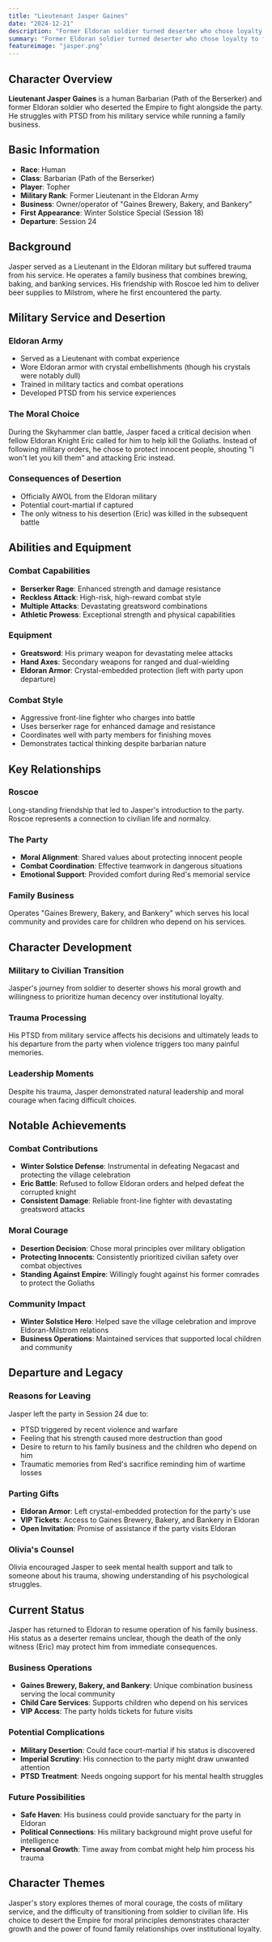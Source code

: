```yaml
---
title: "Lieutenant Jasper Gaines"
date: "2024-12-21"
description: "Former Eldoran soldier turned deserter who chose loyalty to friends over empire"
summary: "Former Eldoran soldier turned deserter who chose loyalty to friends over empire"
featureimage: "jasper.png"
---
```


## Character Overview

**Lieutenant Jasper Gaines** is a human Barbarian (Path of the Berserker) and former Eldoran soldier who deserted the Empire to fight alongside the party. He struggles with PTSD from his military service while running a family business.

## Basic Information

- **Race**: Human
- **Class**: Barbarian (Path of the Berserker)
- **Player**: Topher
- **Military Rank**: Former Lieutenant in the Eldoran Army
- **Business**: Owner/operator of "Gaines Brewery, Bakery, and Bankery"
- **First Appearance**: Winter Solstice Special (Session 18)
- **Departure**: Session 24

## Background

Jasper served as a Lieutenant in the Eldoran military but suffered trauma from his service. He operates a family business that combines brewing, baking, and banking services. His friendship with Roscoe led him to deliver beer supplies to Milstrom, where he first encountered the party.

## Military Service and Desertion

### Eldoran Army
- Served as a Lieutenant with combat experience
- Wore Eldoran armor with crystal embellishments (though his crystals were notably dull)
- Trained in military tactics and combat operations
- Developed PTSD from his service experiences

### The Moral Choice
During the Skyhammer clan battle, Jasper faced a critical decision when fellow Eldoran Knight Eric called for him to help kill the Goliaths. Instead of following military orders, he chose to protect innocent people, shouting "I won't let you kill them" and attacking Eric instead.

### Consequences of Desertion
- Officially AWOL from the Eldoran military
- Potential court-martial if captured
- The only witness to his desertion (Eric) was killed in the subsequent battle

## Abilities and Equipment

### Combat Capabilities
- **Berserker Rage**: Enhanced strength and damage resistance
- **Reckless Attack**: High-risk, high-reward combat style
- **Multiple Attacks**: Devastating greatsword combinations
- **Athletic Prowess**: Exceptional strength and physical capabilities

### Equipment
- **Greatsword**: His primary weapon for devastating melee attacks
- **Hand Axes**: Secondary weapons for ranged and dual-wielding
- **Eldoran Armor**: Crystal-embedded protection (left with party upon departure)

### Combat Style
- Aggressive front-line fighter who charges into battle
- Uses berserker rage for enhanced damage and resistance
- Coordinates well with party members for finishing moves
- Demonstrates tactical thinking despite barbarian nature

## Key Relationships

### Roscoe
Long-standing friendship that led to Jasper's introduction to the party. Roscoe represents a connection to civilian life and normalcy.

### The Party
- **Moral Alignment**: Shared values about protecting innocent people
- **Combat Coordination**: Effective teamwork in dangerous situations
- **Emotional Support**: Provided comfort during Red's memorial service

### Family Business
Operates "Gaines Brewery, Bakery, and Bankery" which serves his local community and provides care for children who depend on his services.

## Character Development

### Military to Civilian Transition
Jasper's journey from soldier to deserter shows his moral growth and willingness to prioritize human decency over institutional loyalty.

### Trauma Processing
His PTSD from military service affects his decisions and ultimately leads to his departure from the party when violence triggers too many painful memories.

### Leadership Moments
Despite his trauma, Jasper demonstrated natural leadership and moral courage when facing difficult choices.

## Notable Achievements

### Combat Contributions
- **Winter Solstice Defense**: Instrumental in defeating Negacast and protecting the village celebration
- **Eric Battle**: Refused to follow Eldoran orders and helped defeat the corrupted knight
- **Consistent Damage**: Reliable front-line fighter with devastating greatsword attacks

### Moral Courage
- **Desertion Decision**: Chose moral principles over military obligation
- **Protecting Innocents**: Consistently prioritized civilian safety over combat objectives
- **Standing Against Empire**: Willingly fought against his former comrades to protect the Goliaths

### Community Impact
- **Winter Solstice Hero**: Helped save the village celebration and improve Eldoran-Milstrom relations
- **Business Operations**: Maintained services that supported local children and community

## Departure and Legacy

### Reasons for Leaving
Jasper left the party in Session 24 due to:
- PTSD triggered by recent violence and warfare
- Feeling that his strength caused more destruction than good
- Desire to return to his family business and the children who depend on him
- Traumatic memories from Red's sacrifice reminding him of wartime losses

### Parting Gifts
- **Eldoran Armor**: Left crystal-embedded protection for the party's use
- **VIP Tickets**: Access to Gaines Brewery, Bakery, and Bankery in Eldoran
- **Open Invitation**: Promise of assistance if the party visits Eldoran

### Olivia's Counsel
Olivia encouraged Jasper to seek mental health support and talk to someone about his trauma, showing understanding of his psychological struggles.

## Current Status

Jasper has returned to Eldoran to resume operation of his family business. His status as a deserter remains unclear, though the death of the only witness (Eric) may protect him from immediate consequences.

### Business Operations
- **Gaines Brewery, Bakery, and Bankery**: Unique combination business serving the local community
- **Child Care Services**: Supports children who depend on his services
- **VIP Access**: The party holds tickets for future visits

### Potential Complications
- **Military Desertion**: Could face court-martial if his status is discovered
- **Imperial Scrutiny**: His connection to the party might draw unwanted attention
- **PTSD Treatment**: Needs ongoing support for his mental health struggles

### Future Possibilities
- **Safe Haven**: His business could provide sanctuary for the party in Eldoran
- **Political Connections**: His military background might prove useful for intelligence
- **Personal Growth**: Time away from combat might help him process his trauma

## Character Themes

Jasper's story explores themes of moral courage, the costs of military service, and the difficulty of transitioning from soldier to civilian life. His choice to desert the Empire for moral principles demonstrates character growth and the power of found family relationships over institutional loyalty.